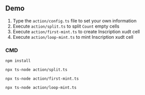 ## Demo

1. Type the `action/config.ts` file to set your own information
2. Execute `action/split.ts` to split `Count` empty cells
3. Execute `action/first-mint.ts` to create Inscription xudt cell
4. Execute `action/loop-mint.ts` to mint Inscription xudt cell

### CMD

```
npm install

npx ts-node action/split.ts

npx ts-node action/first-mint.ts

npx ts-node action/loop-mint.ts
```
